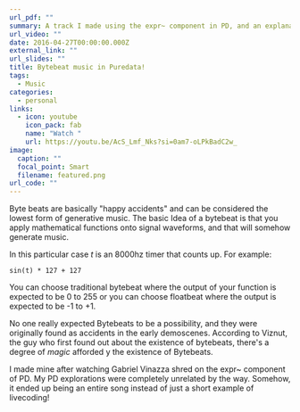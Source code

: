 ```yaml
---
url_pdf: ""
summary: A track I made using the expr~ component in PD, and an explanation.
url_video: ""
date: 2016-04-27T00:00:00.000Z
external_link: ""
url_slides: ""
title: Bytebeat music in Puredata!
tags:
  - Music
categories:
  - personal
links:
  - icon: youtube
    icon_pack: fab
    name: "Watch "
    url: https://youtu.be/AcS_Lmf_Nks?si=0am7-oLPkBadC2w_
image:
  caption: ""
  focal_point: Smart
  filename: featured.png
url_code: ""
---
```

Byte beats are basically "happy accidents" and can be considered the lowest form of generative music. The basic Idea of a bytebeat is that you apply mathematical functions onto signal waveforms, and that will somehow generate music. 

In this particular case *t* is an 8000hz timer that counts up. For example:

```
sin(t) * 127 + 127
```



You can choose traditional bytebeat where the output of your function is expected to be 0 to 255 or you can choose floatbeat where the output is expected to be -1 to +1.

No one really expected Bytebeats to be a possibility, and they were originally found as accidents in the early demoscenes. According to Viznut, the guy who first found out about the existence of bytebeats, there's a degree of *magic* afforded y the existence of Bytebeats.

I made mine after watching Gabriel Vinazza shred on the expr~ component of PD. My PD explorations were completely unrelated by the way. Somehow, it ended up being an entire song instead of just a short example of livecoding!
